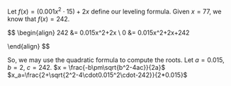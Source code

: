 Let $f(x) = (0.001x^2 \cdot 15)+2x$ define our leveling formula.
Given $x = 77$, we know that $f(x) = 242$.

$$
\begin{align}
242 &= 0.015x^2+2x \\
0 &= 0.015x^2+2x+242

\end{align}
$$

So, we may use the quadratic formula to compute the roots.
Let $a=0.015$, $b = 2$, $c=242$.
$x = \frac{-b\pm\sqrt{b^2-4ac}}{2a}$
$x_a=\frac{2+\sqrt{2^2-4\cdot0.015^2\cdot-242}}{2*0.015}$
	